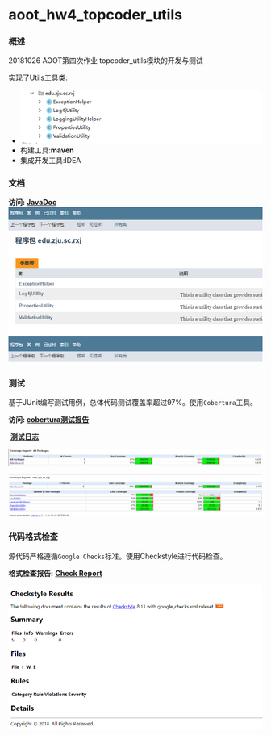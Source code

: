 # aoot_hw4_topcoder_utils
### 概述

20181026 AOOT第四次作业 topcoder_utils模块的开发与测试

实现了Utils工具类:

- ![开发测试类](./doc/开发测试类.png)
- 构建工具:**maven**
- 集成开发工具:IDEA

### 文档

**访问:	[JavaDoc](./target/site/edu/zju/sc/rxj/package-summary.html)**![java文档](./doc/java文档.png)


### **测试**

基于JUnit编写测试用例，总体代码测试覆盖率超过97%。使用`Cobertura`工具。

**访问: 	[cobertura测试报告](./target/site/cobertura/index.html)**

​		**[测试日志](./target/surefire-reports)**

![cobertura_all](./doc/cobertura_all.png)

![cobertura_details](./doc/cobertura_details.png)



### 代码格式检查

源代码严格遵循`Google Checks`标准。使用Checkstyle进行代码检查。

**格式检查报告:**		**[Check Report](./target/site/checkstyle.html)**

![check style result](./doc/check_style_result.png)
